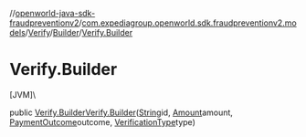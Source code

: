 //[openworld-java-sdk-fraudpreventionv2](../../../../index.md)/[com.expediagroup.openworld.sdk.fraudpreventionv2.models](../../index.md)/[Verify](../index.md)/[Builder](index.md)/[Verify.Builder](-verify.-builder.md)

# Verify.Builder

[JVM]\

public [Verify.Builder](index.md)[Verify.Builder](-verify.-builder.md)([String](https://docs.oracle.com/javase/8/docs/api/java/lang/String.html)id, [Amount](../../-amount/index.md)amount, [PaymentOutcome](../../-payment-outcome/index.md)outcome, [VerificationType](../../-verification-type/index.md)type)
